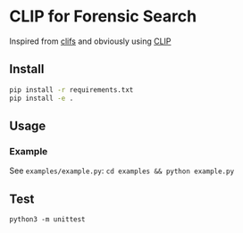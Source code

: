 # CLIP for Forensic Search

Inspired from [clifs](https://github.com/johanmodin/clifs) and obviously using [CLIP](https://github.com/openai/CLIP)

## Install

```bash
pip install -r requirements.txt
pip install -e .
```

## Usage

### Example

See `examples/example.py`: `cd examples && python example.py`

## Test

`python3 -m unittest`
